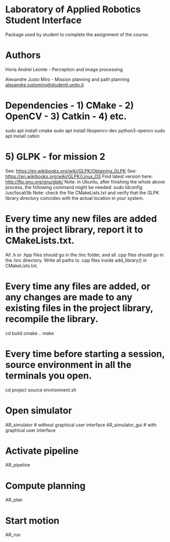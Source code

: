 # Laboratory of Applied Robotics Student Interface
Package used by student to complete the assignment of the course.

# Authors
Horia Andrei Leonte - Perception and image processing

Alexandre Justo Miro - Mission planning and path planning
alexandre.justomiro@studenti.unitn.it

# Dependencies - 1) CMake - 2) OpenCV - 3) Catkin - 4) etc.
sudo apt install cmake
sudo apt install libopencv-dev python3-opencv
sudo apt install catkin

# 5) GLPK - for mission 2
See: https://en.wikibooks.org/wiki/GLPK/Obtaining_GLPK
See: https://en.wikibooks.org/wiki/GLPK/Linux_OS
Find latest version here: http://ftp.gnu.org/gnu/glpk/
Note: in Ubuntu, after finishing the whole above process, the following command might be needed:
sudo ldconfig /usr/local/lib
Note: check the file CMakeLists.txt and verify that the GLPK library directory coincides with the actual location in your system.

# Every time any new files are added in the project library, report it to CMakeLists.txt.
All .h or .hpp files should go in the /inc folder, and all .cpp files should go in the /src directory.
Write all paths to .cpp files inside add_library() in CMakeLists.txt.

# Every time any files are added, or any changes are made to any existing files in the project library, recompile the library.
cd build
cmake ..
make

# Every time before starting a session, source environment in all the terminals you open.
cd project
source environment.sh

# Open simulator
AR_simulator # without graphical user interface
AR_simulator_gui # with graphical user interface

# Activate pipeline
AR_pipeline

# Compute planning
AR_plan

# Start motion
AR_run

